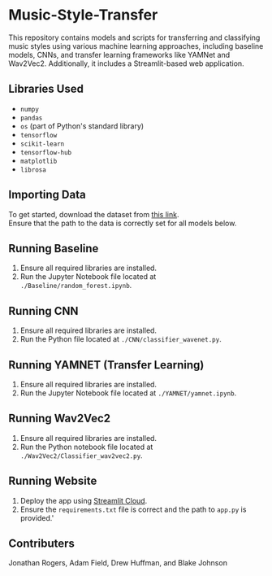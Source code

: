 # Music-Style-Transfer

This repository contains models and scripts for transferring and classifying music styles using various machine learning approaches, including baseline models, CNNs, and transfer learning frameworks like YAMNet and Wav2Vec2. Additionally, it includes a Streamlit-based web application.

## Libraries Used
- `numpy`
- `pandas`
- `os` (part of Python's standard library)
- `tensorflow`
- `scikit-learn`
- `tensorflow-hub`
- `matplotlib`
- `librosa`

## Importing Data
To get started, download the dataset from [this link](https://www.kaggle.com/datasets/andradaolteanu/gtzan-dataset-music-genre-classification).  
Ensure that the path to the data is correctly set for all models below.

## Running Baseline
1. Ensure all required libraries are installed.
2. Run the Jupyter Notebook file located at `./Baseline/random_forest.ipynb`.

## Running CNN
1. Ensure all required libraries are installed.
2. Run the Python file located at `./CNN/classifier_wavenet.py`.

## Running YAMNET (Transfer Learning)
1. Ensure all required libraries are installed.
2. Run the Jupyter Notebook file located at `./YAMNET/yamnet.ipynb`.

## Running Wav2Vec2
1. Ensure all required libraries are installed.
2. Run the Python notebook file located at `./Wav2Vec2/Classifier_wav2vec2.py`.

## Running Website
1. Deploy the app using [Streamlit Cloud](https://streamlit.io/cloud).  
2. Ensure the `requirements.txt` file is correct and the path to `app.py` is provided.'

## Contributers
Jonathan Rogers, Adam Field, Drew Huffman, and Blake Johnson
